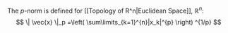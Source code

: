 The $p$-norm is defined for [[Topology of R^n|Euclidean Space]], $\mathbb{R}^{n}$:
$$
\| \vec{x} \|_p =\left( \sum\limits_{k=1}^{n}|x_k|^{p} \right) ^{1/p}
$$